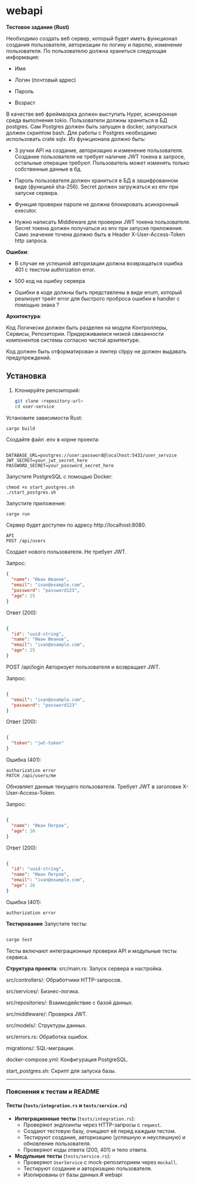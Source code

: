 # webapi

**Тестовое задание (Rust)**

Необходимо создать веб сервер, который будет иметь функционал создания пользователя, авторизации по логину и паролю, изменение пользователя. По пользователю должна храниться следующая информация:</p>

- Имя</p>

- Логин (почтовый адрес)</p>

- Пароль</p>

- Возраст</p>

В качестве веб фреймворка должен выступать Hyper, асинхронная среда выполнения tokio. Пользователи должны храниться в БД postgres. Сам Postgres должен быть запущен в docker, запускаться должен скриптом bash. Для работы с Postgres необходимо использовать crate sqlx. Из функционала должно быть:</p>

- 3 ручки API на создание, авторизацию и изменение пользователя. Создание пользователя не требует наличие JWT токена в запросе, остальные операции требуют. Пользователь может изменять только собственные данные в бд.</p>

- Пароль пользователя должен храниться в БД в зашифрованном виде (функцией sha-256). Secret должен загружаться из env при запуске сервера.</p>

- Функция проверки пароля не должна блокировать асинхронный executor.</p>

- Нужно написать Middleware для проверки JWT токена пользователя. Secret токена должен получаться из env при запуске приложения. Само значение точена должно быть в Header X-User-Access-Token http запроса.</p>

**Ошибки**:

- В случае не успешной авторизации должна возвращаться ошибка 401 с текстом authirization error.</p>

- 500 код на ошибку сервера</p>

- Ошибки в коде должны быть представлены в виде enum, который реализует трейт error для быстрого проброса ошибки в handler с помощью знака ?</p>

**Архитектура**:

Код Логически должен быть разделен на модули Контроллеры, Сервисы, Репозитории. Придерживаемся низкой связанности компонентов системы согласно чистой архитектуре.</p>

Код должен быть отформатирован и линтер clippy не должен выдавать предупреждений.</p>

## Установка

1. Клонируйте репозиторий:
   ```bash
   git clone <repository-url>
   cd user-service
Установите зависимости Rust:
```
cargo build
```
Создайте файл .env в корне проекта:
```env

DATABASE_URL=postgres://user:password@localhost:5432/user_service
JWT_SECRET=your_jwt_secret_here
PASSWORD_SECRET=your_password_secret_here
```
Запустите PostgreSQL с помощью Docker:
```
chmod +x start_postgres.sh
./start_postgres.sh
```
Запустите приложение:
```bash
cargo run
```
Сервер будет доступен по адресу http://localhost:8080.
```
API
POST /api/users
```
Создает нового пользователя. Не требует JWT.

Запрос:

```json
{
  "name": "Иван Иванов",
  "email": "ivan@example.com",
  "password": "password123",
  "age": 25
}
```
Ответ (200):

```json

{
  "id": "uuid-string",
  "name": "Иван Иванов",
  "email": "ivan@example.com",
  "age": 25
}
```
POST /api/login
Авторизует пользователя и возвращает JWT.

Запрос:

```json

{
  "email": "ivan@example.com",
  "password": "password123"
}
```
Ответ (200):

```json

{
  "token": "jwt-token"
}
```
Ошибка (401):

```
authorization error
PATCH /api/users/me
```
Обновляет данные текущего пользователя. Требует JWT в заголовке X-User-Access-Token.

Запрос:

```json

{
  "name": "Иван Петров",
  "age": 26
}
```
Ответ (200):

```json

{
  "id": "uuid-string",
  "name": "Иван Петров",
  "email": "ivan@example.com",
  "age": 26
}
```
Ошибка (401):

```
authorization error
```
**Тестирование**
Запустите тесты:

```bash

cargo test
```
Тесты включают интеграционные проверки API и модульные тесты сервиса.

**Структура проекта**:
src/main.rs: Запуск сервера и настройка.</p>
src/controllers/: Обработчики HTTP-запросов.</p>
src/services/: Бизнес-логика.</p>
src/repositories/: Взаимодействие с базой данных.</p>
src/middleware/: Проверка JWT.</p>
src/models/: Структуры данных.</p>
src/errors.rs: Обработка ошибок.</p>
migrations/: SQL-миграции.</p>
docker-compose.yml: Конфигурация PostgreSQL.</p>
start_postgres.sh: Скрипт для запуска базы.</p>

---

### Пояснения к тестам и README

#### Тесты (`tests/integration.rs` и `tests/service.rs`)
- **Интеграционные тесты** (`tests/integration.rs`):
  - Проверяют эндпоинты через HTTP-запросы с `reqwest`.
  - Создают тестовую базу, очищают её перед каждым тестом.
  - Тестируют создание, авторизацию (успешную и неуспешную) и обновление пользователя.
  - Проверяют коды ответа (200, 401) и тело ответа.
- **Модульные тесты** (`tests/service.rs`):
  - Проверяют `UserService` с mock-репозиторием через `mockall`.
  - Тестируют создание и авторизацию пользователя.
  - Изолированы от базы данных.# webapi
